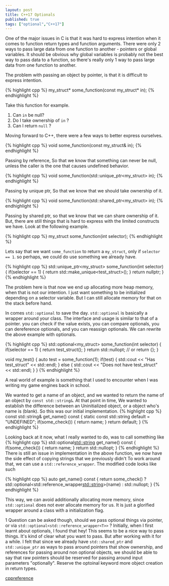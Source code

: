 ```yaml
---
layout: post
title: C++17 Optionals
published: true
tags: ["optional","C++17"]
---
```

One of the major issues in C is that it was hard to express intention when it comes to function return types and function arguments.
There were only 2 ways to pass large data from one function to another - pointers or global variables. It should be obvious why global variables is probably not the best way to pass data to a function, so there's really only 1 way to pass large data from one function to another.

The problem with passing an object by pointer, is that it is difficult to express intention. 

{% highlight cpp %}
my_struct* some_function(const my_struct* in);
{% endhighlight %}

Take this function for example.
1. Can ```in``` be null?
2. Do I take ownership of ```in``` ?
3. Can I return ```null``` ?

Moving forward to C++, there were a few ways to better express ourselves.

{% highlight cpp %}
void some_function(const my_struct& in);
{% endhighlight %}

Passing by reference, So that we know that something can never be null, unless the caller is the one that causes undefined behavior.

{% highlight cpp %}
void some_function(std::unique_ptr<my_struct> in);
{% endhighlight %}

Passing by unique ptr, So that we know that we should take ownership of it.

{% highlight cpp %}
void some_function(std::shared_ptr<my_struct> in);
{% endhighlight %}

Passing by shared ptr, so that we know that we can share ownership of it. But, there are still things that is hard to express with the limited constructs we have. 
Look at the following example.

{% highlight cpp %}
my_struct some_function(int selector);
{% endhighlight %}

Lets say that we want ```some_function``` to return a ```my_struct```, only if ```selector == 1```. so perhaps, we could do use something we already have.

{% highlight cpp %}
std::unique_ptr<my_struct> some_function(int selector)
{
    if(selector == 1)
    {
        return std::make_unique<test_struct>();
    }
    return nullptr;
}
{% endhighlight %}

The problem here is that now we end up allocating more heap memory, when that is not our intention. I just want something to be initialized depending on a selector variable. But I can still allocate memory for that on the stack before hand.

In comes ```std::optional``` to save the day. ```std::optional``` is basically a wrapper around your class. 
The interface and usage is similar to that of a pointer. you can check if the value exists, you can compare optionals, you can dereference optionals, and you can reassign optionals. We can rewrite the above example with optionals. 

{% highlight cpp %}
std::optional<my_struct> some_function(int selector)
{
    if(selector == 1)
    {
        return test_struct();
    }
    return std::nullopt; // or return {};
}

void my_test()
{
    auto test = some_function(1);
    if(test)
    {
        std::cout << "Has test_struct" << std::endl;
    }
    else
    {
        std::cout << "Does not have test_struct" << std::endl;
    }
}
{% endhighlight %}

A real world of example is something that I used to encounter when I was writing my game engines back in school.

We wanted to get a name of an object, and we wanted to return the name of an object by ```const std::string&```. At that point in time, We wanted to establish the difference between an Uninitialized object, or a object who's name is (blank). So this was our initial implementation.
{% highlight cpp %}
const std::string& get_name() const
{
    static const std::string default = "UNDEFINED";
    if(some_check())
    {
        return name;
    }
    return default;
}
{% endhighlight %}

Looking back at it now, what I really wanted to do, was to call something like 
{% highlight cpp %}
std::optional<std::string> get_name() const
{
    if(some_check())
    {
        return name;
    }
    return std::nullopt;
}
{% endhighlight %}
There is still an issue in implementation in the above function, we now have the side effect of copying strings that we previously didn't
To work around that, we can use a ```std::reference_wrapper```. The modified code looks like such

{% highlight cpp %}
auto get_name() const
{
    return some_check() ? std::optional<std::reference_wrapper<std::string>>(name)
                        : std::nullopt;
}
{% endhighlight %}

This way, we can avoid additionally allocating more memory, since ```std::optional``` does not ever allocate memory for us. It is just a glorified wrapper around a
class with a initialization flag.

1 Question can be asked though, should we pass optional things via pointer, or via ```std::optional<std::reference_wrapper<T>>``` ? Initially, when I first learnt about optionals, I found that hey! This seems to be a nice way to pass things. It's kind of clear what you want to pass. But after working with it for a while. I felt that since we already have ```std::shared_ptr``` and ```std::unique_ptr``` as ways to pass around pointers that show ownership, and references for passing around non optional objects, we should be able to say that raw pointers should be reserved for passing around input parameters "optionally". Reserve the optoinal keyword more object creation in return types.

[cppreference](https://en.cppreference.com/w/cpp/utility/optional)
